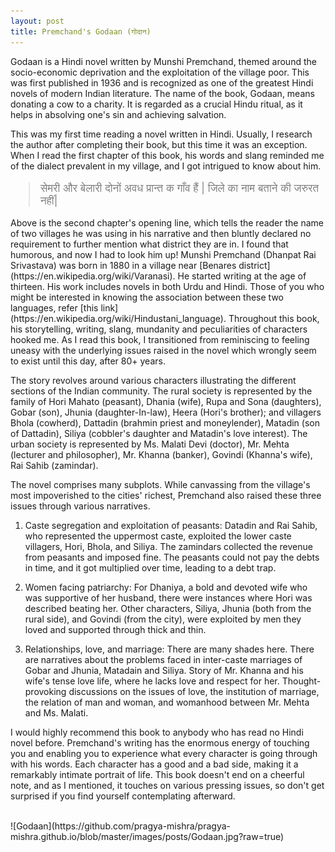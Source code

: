 ```yaml
---
layout: post
title: Premchand's Godaan (गोदान)
---
```


Godaan is a Hindi novel written by Munshi Premchand, themed around the socio-economic deprivation and the exploitation of the village poor. This was first published in 1936 and is recognized as one of the greatest Hindi novels of modern Indian literature. The name of the book, Godaan, means donating a cow to a charity. It is regarded as a crucial Hindu ritual, as it helps in absolving one's sin and achieving salvation.

This was my first time reading a novel written in Hindi. Usually, I research the author after completing their book, but this time it was an exception. When I read the first chapter of this book, his words and slang reminded me of the dialect prevalent in my village, and I got intrigued to know about him.
<blockquote style="color:grey;font-size:17px;">
सेमरी और बेलारी दोनों अवध प्रान्त क गाँव हैं | जिले का नाम बताने की जरुरत नहीं|
</blockquote>
Above is the second chapter's opening line, which tells the reader the name of two villages he was using in his narrative and then bluntly declared no requirement to further mention what district they are in. I found that humorous, and now I had to look him up! Munshi Premchand (Dhanpat Rai Srivastava) was born in 1880 in a village near [Benares district](https://en.wikipedia.org/wiki/Varanasi). He started writing at the age of thirteen. His work includes novels in both Urdu and Hindi. Those of you who might be interested in knowing the association between these two languages, refer [this link](https://en.wikipedia.org/wiki/Hindustani_language). Throughout this book, his storytelling, writing, slang, mundanity and peculiarities of characters hooked me. As I read this book, I transitioned from reminiscing to feeling uneasy with the underlying issues raised in the novel which wrongly seem to exist until this day, after 80+ years. 

The story revolves around various characters illustrating the different sections of the Indian community. The rural society is represented by the family of Hori Mahato (peasant), Dhania (wife), Rupa and Sona (daughters), Gobar (son), Jhunia (daughter-In-law), Heera (Hori's brother); and villagers Bhola (cowherd), Dattadin (brahmin priest and moneylender), Matadin (son of Dattadin), Siliya (cobbler's daughter and Matadin's love interest). The urban society is represented by Ms. Malati Devi (doctor), Mr. Mehta (lecturer and philosopher), Mr. Khanna (banker), Govindi (Khanna's wife), Rai Sahib (zamindar).

The novel comprises many subplots. While canvassing from the village's most impoverished to the cities' richest, Premchand also raised these three issues through various narratives.  

1. Caste segregation and exploitation of peasants: Datadin and Rai Sahib, who represented the uppermost caste, exploited the lower caste villagers, Hori, Bhola, and Siliya. The zamindars collected the revenue from peasants and imposed fine. The peasants could not pay the debts in time, and it got multiplied over time, leading to a debt trap.

2. Women facing patriarchy: For Dhaniya, a bold and devoted wife who was supportive of her husband, there were instances where Hori was described beating her. Other characters, Siliya, Jhunia (both from the rural side), and Govindi (from the city), were exploited by men they loved and supported through thick and thin. 

3. Relationships, love, and marriage: There are many shades here. There are narratives about the problems faced in inter-caste marriages of Gobar and Jhunia, Matadain and Siliya. Story of Mr. Khanna and his wife's tense love life, where he lacks love and respect for her. Thought-provoking discussions on the issues of love, the institution of marriage, the relation of man and woman, and womanhood between Mr. Mehta and Ms. Malati.

I would highly recommend this book to anybody who has read no Hindi novel before. Premchand's writing has the enormous energy of touching you and enabling you to experience what every character is going through with his words. Each character has a good and a bad side, making it a remarkably intimate portrait of life. This book doesn't end on a cheerful note, and as I mentioned, it touches on various pressing issues, so don't get surprised if you find yourself contemplating afterward.

<br>
![Godaan](https://github.com/pragya-mishra/pragya-mishra.github.io/blob/master/images/posts/Godaan.jpg?raw=true)